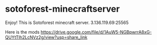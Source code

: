 # sotoforest-minecraftserver
Enjoy! This is Sotoforest minecraft server. 3.136.119.69:25565

Here is the mods https://drive.google.com/file/d/1AuW5-NGBpwrrA8xG-QUYtTIh2LcNVz2g/view?usp=share_link
